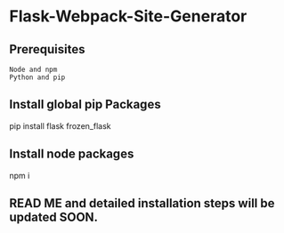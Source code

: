 # Flask-Webpack-Site-Generator

## Prerequisites
    Node and npm
    Python and pip

## Install global pip Packages
pip install flask frozen_flask

## Install node packages
npm i

## READ ME and detailed installation steps will be updated SOON.
